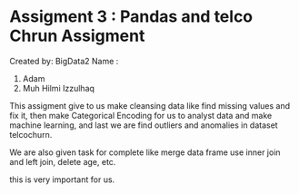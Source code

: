# Assigment 3 : Pandas and telco Chrun Assigment

Created by: BigData2 
Name : 
1. Adam 
2. Muh Hilmi Izzulhaq

This assigment give to us make cleansing data like find missing values and fix it, then make Categorical Encoding for us to analyst data and make machine learning, and last we are find outliers and anomalies in dataset telcochurn. 

We are also given task for complete like merge data frame use inner join and left join, delete age, etc. 

this is very important for us. 

